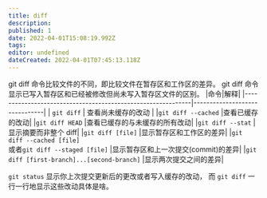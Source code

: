 ```yaml
---
title: diff
description: 
published: 1
date: 2022-04-01T15:08:19.992Z
tags: 
editor: undefined
dateCreated: 2022-04-01T07:45:13.118Z
---
```


git diff 命令比较文件的不同，即比较文件在暂存区和工作区的差异。 
git diff 命令显示已写入暂存区和已经被修改但尚未写入暂存区文件的区别。
|命令|解释|
|-------------------------------------------------------------|-------------------------------|
| `git diff`        																					| 查看尚未缓存的改动 |
|`git diff --cached`																					|查看已缓存的改动|
|`git diff HEAD`	  																					|查看已缓存的与未缓存的所有改动|
|`git diff --stat`																						|显示摘要而非整个 diff|
|`git diff [file]`																						|显示暂存区和工作区的差异|
|`git diff --cached [file]`<br/>或者`git diff --staged [file]` |显示暂存区和上一次提交(commit)的差异|
|`git diff [first-branch]...[second-branch]`                  |显示两次提交之间的差异|

`git status` 显示你上次提交更新后的更改或者写入缓存的改动，
而 `git diff` 一行一行地显示这些改动具体是啥。
